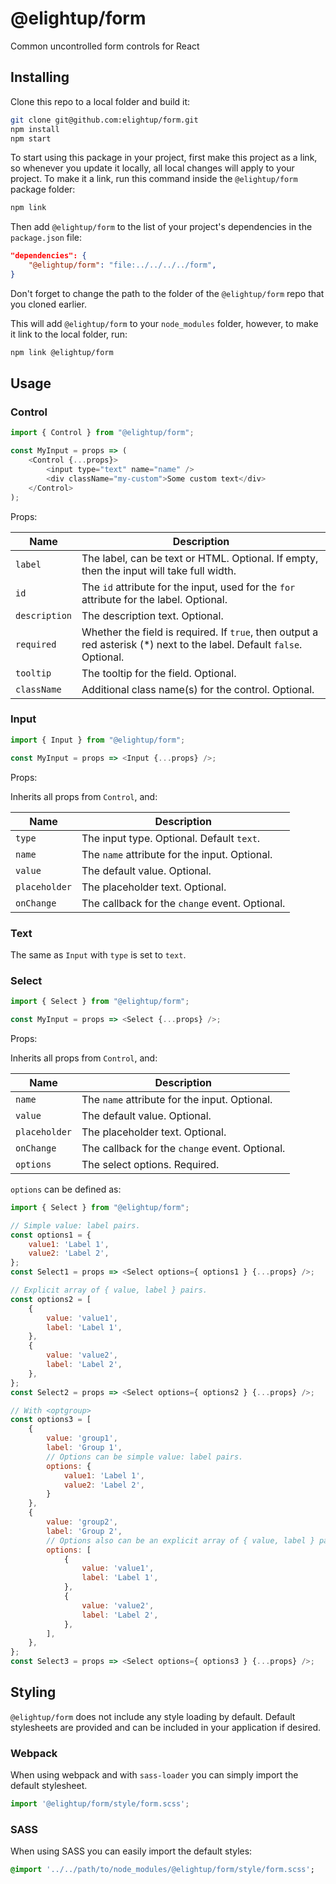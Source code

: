 # @elightup/form

Common uncontrolled form controls for React

## Installing

Clone this repo to a local folder and build it:

```bash
git clone git@github.com:elightup/form.git
npm install
npm start
```

To start using this package in your project, first make this project as a link, so whenever you update it locally, all local changes will apply to your project. To make it a link, run this command inside the `@elightup/form` package folder:

```bash
npm link
```

Then add `@elightup/form` to the list of your project's dependencies in the `package.json` file:

```json
"dependencies": {
	"@elightup/form": "file:../../../../form",
}
```
Don't forget to change the path to the folder of the `@elightup/form` repo that you cloned earlier.

This will add `@elightup/form` to your `node_modules` folder, however, to make it link to the local folder, run:

```bash
npm link @elightup/form
```
## Usage

### Control

```js
import { Control } from "@elightup/form";

const MyInput = props => (
	<Control {...props}>
		<input type="text" name="name" />
		<div className="my-custom">Some custom text</div>
	</Control>
);
```

Props:

Name|Description
---|---
`label`|The label, can be text or HTML. Optional. If empty, then the input will take full width.
`id`|The `id` attribute for the input, used for the `for` attribute for the label. Optional.
`description`|The description text. Optional.
`required`|Whether the field is required. If `true`, then output a red asterisk (*) next to the label. Default `false`. Optional.
`tooltip`|The tooltip for the field. Optional.
`className`|Additional class name(s) for the control. Optional.

### Input

```js
import { Input } from "@elightup/form";

const MyInput = props => <Input {...props} />;
```

Props:

Inherits all props from `Control`, and:

Name|Description
---|---
`type`|The input type. Optional. Default `text`.
`name`|The `name` attribute for the input. Optional.
`value`|The default value. Optional.
`placeholder`|The placeholder text. Optional.
`onChange`|The callback for the `change` event. Optional.

### Text

The same as `Input` with `type` is set to `text`.

### Select


```js
import { Select } from "@elightup/form";

const MyInput = props => <Select {...props} />;
```

Props:

Inherits all props from `Control`, and:

Name|Description
---|---
`name`|The `name` attribute for the input. Optional.
`value`|The default value. Optional.
`placeholder`|The placeholder text. Optional.
`onChange`|The callback for the `change` event. Optional.
`options`|The select options. Required.

`options` can be defined as:

```js
import { Select } from "@elightup/form";

// Simple value: label pairs.
const options1 = {
	value1: 'Label 1',
	value2: 'Label 2',
};
const Select1 = props => <Select options={ options1 } {...props} />;

// Explicit array of { value, label } pairs.
const options2 = [
	{
		value: 'value1',
		label: 'Label 1',
	},
	{
		value: 'value2',
		label: 'Label 2',
	},
};
const Select2 = props => <Select options={ options2 } {...props} />;

// With <optgroup>
const options3 = [
	{
		value: 'group1',
		label: 'Group 1',
		// Options can be simple value: label pairs.
		options: {
			value1: 'Label 1',
			value2: 'Label 2',
		}
	},
	{
		value: 'group2',
		label: 'Group 2',
		// Options also can be an explicit array of { value, label } pairs.
		options: [
			{
				value: 'value1',
				label: 'Label 1',
			},
			{
				value: 'value2',
				label: 'Label 2',
			},
		],
	},
};
const Select3 = props => <Select options={ options3 } {...props} />;
```

## Styling

`@elightup/form` does not include any style loading by default. Default stylesheets are provided and can be included in your application if desired.

### Webpack

When using webpack and with `sass-loader` you can simply import the default stylesheet.

```js
import '@elightup/form/style/form.scss';
```

### SASS

When using SASS you can easily import the default styles:

```sass
@import '../../path/to/node_modules/@elightup/form/style/form.scss';
```